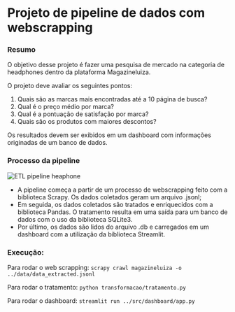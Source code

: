 # Projeto de pipeline de dados com webscrapping

### Resumo
O objetivo desse projeto é fazer uma pesquisa de mercado na categoria de headphones dentro da plataforma Magazineluiza.

O projeto deve avaliar os seguintes pontos:
1) Quais são as marcas mais encontradas até a 10 página de busca?
2) Qual é o preço médio por marca?
3) Qual é a pontuação de satisfação por marca?
4) Quais são os produtos com maiores descontos?

Os resultados devem ser exibidos em um dashboard com informações originadas de um banco de dados.

### Processo da pipeline

![ETL pipeline heaphone](https://github.com/joao-victorbr/pipeline_headphone_scrapping/assets/96805016/c94bdad7-749d-45b3-919b-325a5289a413)

- A pipeline começa a partir de um processo de webscrapping feito com a biblioteca Scrapy. Os dados coletados geram um arquivo .jsonl;
- Em seguida, os dados coletados são tratados e enriquecidos com a biblioteca Pandas. O tratamento resulta em uma saída para um banco de dados com o uso da biblioteca SQLite3.
- Por último, os dados são lidos do arquivo .db e carregados em um dashboard com a utilização da biblioteca Streamlit.

### Execução:
Para rodar o web scrapping:
``scrapy crawl magazineluiza -o ../data/data_extracted.jsonl``

Para rodar o tratamento:
``python transformacao/tratamento.py``

Para rodar o dashboard:
``streamlit run ../src/dashboard/app.py``
